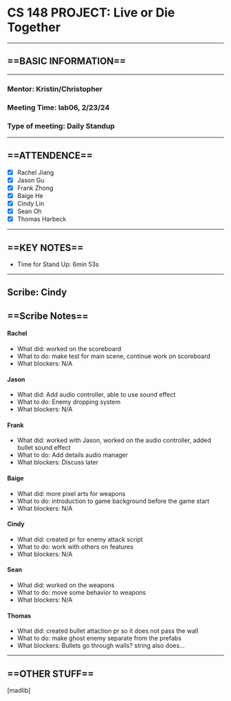 # CS 148 PROJECT: Live or Die Together
_____________________________________________________________________________
## ==BASIC INFORMATION==
_____________________________________________________________________________
### Mentor: Kristin/Christopher
### Meeting Time: lab06, 2/23/24
### Type of meeting: Daily Standup
_____________________________________________________________________________
## ==ATTENDENCE==
- [x] Rachel Jiang
- [x] Jason Gu
- [x] Frank Zhong
- [x] Baige He
- [x] Cindy Lin
- [x] Sean Oh
- [x] Thomas Harbeck
_____________________________________________________________________________

## ==KEY NOTES==
 - Time for Stand Up: 6min 53s
_____________________________________________________________________________

## Scribe: Cindy

## ==Scribe Notes==

#### Rachel
- What did: worked on the scoreboard
- What to do: make test for main scene, continue work on scoreboard
- What blockers: N/A

#### Jason
- What did: Add audio controller, able to use sound effect
- What to do: Enemy dropping system
- What blockers: N/A

#### Frank
- What did: worked with Jason, worked on the audio controller, added bullet sound effect
- What to do: Add details audio manager
- What blockers: Discuss later

#### Baige
- What did: more pixel arts for weapons
- What to do: introduction to game background before the game start
- What blockers: N/A

#### Cindy
- What did: created pr for enemy attack script
- What to do: work with others on features
- What blockers: N/A

#### Sean
- What did: worked on the weapons
- What to do: move some behavior to weapons
- What blockers: N/A

#### Thomas
- What did: created bullet attaction pr so it does not pass the wall
- What to do: make ghost enemy separate from the prefabs
- What blockers: Bullets go through walls? string also does...
_____________________________________________________________________________

## ==OTHER STUFF==
[madlib]
